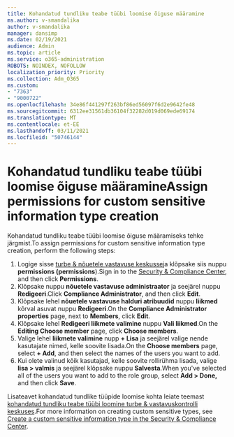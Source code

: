 ```yaml
---
title: Kohandatud tundliku teabe tüübi loomise õiguse määramine
ms.author: v-smandalika
author: v-smandalika
manager: dansimp
ms.date: 02/19/2021
audience: Admin
ms.topic: article
ms.service: o365-administration
ROBOTS: NOINDEX, NOFOLLOW
localization_priority: Priority
ms.collection: Adm_O365
ms.custom:
- "7363"
- "9000722"
ms.openlocfilehash: 34e86f441297f263bf86ed56097f6d2e9642fe48
ms.sourcegitcommit: 6312ee31561db36104f32282d019d069ede69174
ms.translationtype: MT
ms.contentlocale: et-EE
ms.lasthandoff: 03/11/2021
ms.locfileid: "50746144"
---
```

# <a name="assign-permissions-for-custom-sensitive-information-type-creation"></a><span data-ttu-id="a96f9-102">Kohandatud tundliku teabe tüübi loomise õiguse määramine</span><span class="sxs-lookup"><span data-stu-id="a96f9-102">Assign permissions for custom sensitive information type creation</span></span>

<span data-ttu-id="a96f9-103">Kohandatud tundliku teabe tüübi loomise õiguse määramiseks tehke järgmist.</span><span class="sxs-lookup"><span data-stu-id="a96f9-103">To assign permissions for custom sensitive information type creation, perform the following steps:</span></span>

1. <span data-ttu-id="a96f9-104">Logige sisse [turbe & nõuetele vastavuse keskusse](https://sip.protection.office.com/)ja klõpsake siis nuppu **permissions (permissions**).</span><span class="sxs-lookup"><span data-stu-id="a96f9-104">Sign in to the [Security & Compliance Center](https://sip.protection.office.com/), and then click **Permissions**.</span></span>
2. <span data-ttu-id="a96f9-105">Klõpsake nuppu **nõuetele vastavuse administraator** ja seejärel nuppu **Redigeeri**.</span><span class="sxs-lookup"><span data-stu-id="a96f9-105">Click **Compliance Administrator**, and then click **Edit**.</span></span>
3. <span data-ttu-id="a96f9-106">Klõpsake lehel **nõuetele vastavuse halduri atribuudid** nuppu **liikmed** kõrval asuvat nuppu **Redigeeri**.</span><span class="sxs-lookup"><span data-stu-id="a96f9-106">On the **Compliance Administrator properties** page, next to **Members**, click **Edit**.</span></span>
4. <span data-ttu-id="a96f9-107">Klõpsake lehel **Redigeeri liikmete valimine** nuppu **Vali liikmed**.</span><span class="sxs-lookup"><span data-stu-id="a96f9-107">On the **Editing Choose member** page, click **Choose members**.</span></span>
5. <span data-ttu-id="a96f9-108">Valige lehel **liikmete valimine** nupp **+ Lisa** ja seejärel valige nende kasutajate nimed, kelle soovite lisada.</span><span class="sxs-lookup"><span data-stu-id="a96f9-108">On the **Choose members** page, select **+ Add**, and then select the names of the users you want to add.</span></span>
6. <span data-ttu-id="a96f9-109">Kui olete valinud kõik kasutajad, kelle soovite rollirühma lisada, valige **lisa > valmis** ja seejärel klõpsake nuppu **Salvesta**.</span><span class="sxs-lookup"><span data-stu-id="a96f9-109">When you've selected all of the users you want to add to the role group, select **Add > Done,** and then click **Save**.</span></span>

<span data-ttu-id="a96f9-110">Lisateavet kohandatud tundlike tüüpide loomise kohta leiate teemast [kohandatud tundliku teabe tüübi loomine turbe & vastavuskontrolli keskuses](https://docs.microsoft.com/microsoft-365/compliance/create-a-custom-sensitive-information-type).</span><span class="sxs-lookup"><span data-stu-id="a96f9-110">For more information on creating custom sensitive types, see [Create a custom sensitive information type in the Security & Compliance Center](https://docs.microsoft.com/microsoft-365/compliance/create-a-custom-sensitive-information-type).</span></span>